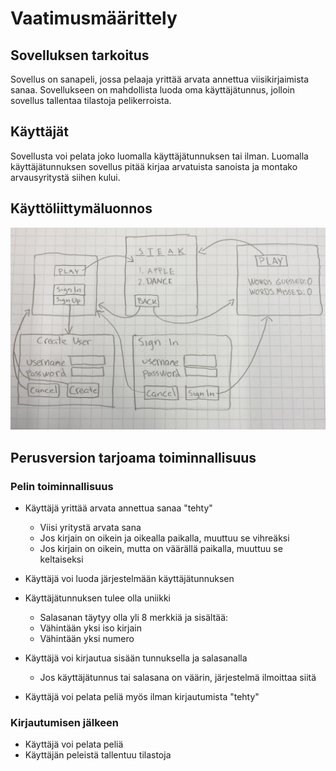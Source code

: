 # Vaatimusmäärittely

## Sovelluksen tarkoitus

Sovellus on sanapeli, jossa pelaaja yrittää arvata annettua viisikirjaimista sanaa. Sovellukseen 
on mahdollista luoda oma käyttäjätunnus, jolloin sovellus tallentaa tilastoja pelikerroista. 

## Käyttäjät

Sovellusta voi pelata joko luomalla käyttäjätunnuksen tai ilman. Luomalla käyttäjätunnuksen 
sovellus pitää kirjaa arvatuista sanoista ja montako arvausyritystä siihen kului.

## Käyttöliittymäluonnos

![](./kuvat/kayttoliittyma_hahmotelma.jpg)

## Perusversion tarjoama toiminnallisuus

### Pelin toiminnallisuus

- Käyttäjä yrittää arvata annettua sanaa "tehty"
  - Viisi yritystä arvata sana
  - Jos kirjain on oikein ja oikealla paikalla, muuttuu se vihreäksi
  - Jos kirjain on oikein, mutta on väärällä paikalla, muuttuu se keltaiseksi

- Käyttäjä voi luoda järjestelmään käyttäjätunnuksen
- Käyttäjätunnuksen tulee olla uniikki
  - Salasanan täytyy olla yli 8 merkkiä ja sisältää:
  - Vähintään yksi iso kirjain
  - Vähintään yksi numero
  
- Käyttäjä voi kirjautua sisään tunnuksella ja salasanalla
  - Jos käyttäjätunnus tai salasana on väärin, järjestelmä ilmoittaa siitä

- Käyttäjä voi pelata peliä myös ilman kirjautumista "tehty"

### Kirjautumisen jälkeen

- Käyttäjä voi pelata peliä
- Käyttäjän peleistä tallentuu tilastoja
